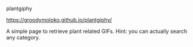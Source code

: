 plantgiphy

https://groodymoloko.github.io/plantgiphy/

A simple page to retrieve plant related GIFs. Hint:  you can actually search any category.
